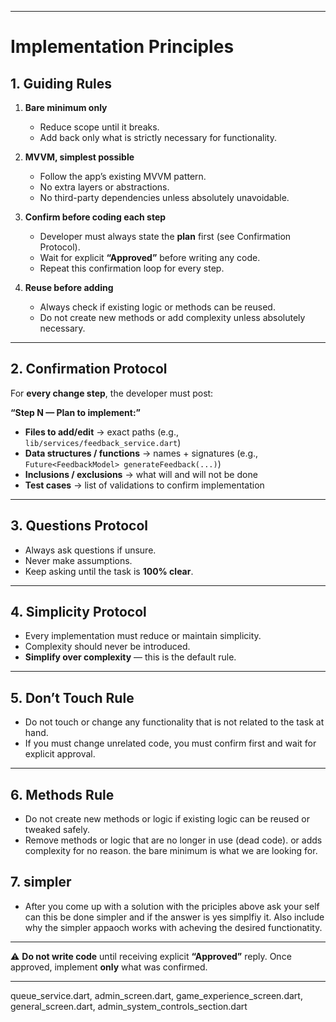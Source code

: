 
---

# **Implementation Principles**

## 1. **Guiding Rules**

1. **Bare minimum only**

   * Reduce scope until it breaks.
   * Add back only what is strictly necessary for functionality.

2. **MVVM, simplest possible**

   * Follow the app’s existing MVVM pattern.
   * No extra layers or abstractions.
   * No third-party dependencies unless absolutely unavoidable.

3. **Confirm before coding each step**

   * Developer must always state the **plan** first (see Confirmation Protocol).
   * Wait for explicit **“Approved”** before writing any code.
   * Repeat this confirmation loop for every step.

4. **Reuse before adding**

   * Always check if existing logic or methods can be reused.
   * Do not create new methods or add complexity unless absolutely necessary.

---

## 2. **Confirmation Protocol**

For **every change step**, the developer must post:

**“Step N — Plan to implement:”**

* **Files to add/edit** → exact paths (e.g., `lib/services/feedback_service.dart`)
* **Data structures / functions** → names + signatures (e.g., `Future<FeedbackModel> generateFeedback(...)`)
* **Inclusions / exclusions** → what will and will not be done
* **Test cases** → list of validations to confirm implementation

---

## 3. **Questions Protocol**

* Always ask questions if unsure.
* Never make assumptions.
* Keep asking until the task is **100% clear**.

---

## 4. **Simplicity Protocol**

* Every implementation must reduce or maintain simplicity.
* Complexity should never be introduced.
* **Simplify over complexity** — this is the default rule.

---

## 5. **Don’t Touch Rule**

* Do not touch or change any functionality that is not related to the task at hand.
* If you must change unrelated code, you must confirm first and wait for explicit approval.

---

## 6. **Methods Rule**

* Do not create new methods or logic if existing logic can be reused or tweaked safely.
* Remove methods or logic that are no longer in use (dead code). or adds complexity for no reason. the bare minimum is what we are looking for. 

## 7. **simpler**

* After you come up with a solution with the priciples above ask your self can this be done simpler and if the answer is yes simplfiy it. Also include why the simpler appaoch works with acheving the desired functionatity. 

---

⚠️ **Do not write code** until receiving explicit **“Approved”** reply.
Once approved, implement **only** what was confirmed.

---
queue_service.dart, admin_screen.dart, game_experience_screen.dart, general_screen.dart, admin_system_controls_section.dart
